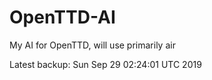 # OpenTTD-AI
My AI for OpenTTD, will use primarily air

Latest backup: Sun Sep 29 02:24:01 UTC 2019

